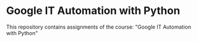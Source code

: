 # Google IT Automation with Python

This repository contains assignments of the course: "Google IT Automation with Python"
